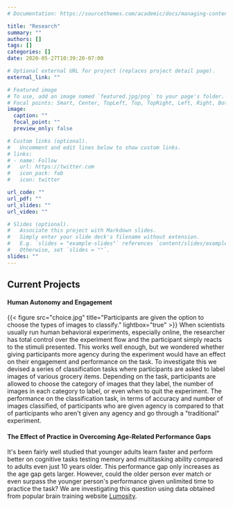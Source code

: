```yaml
---
# Documentation: https://sourcethemes.com/academic/docs/managing-content/

title: "Research"
summary: ""
authors: []
tags: []
categories: []
date: 2020-05-27T10:39:20-07:00

# Optional external URL for project (replaces project detail page).
external_link: ""

# Featured image
# To use, add an image named `featured.jpg/png` to your page's folder.
# Focal points: Smart, Center, TopLeft, Top, TopRight, Left, Right, BottomLeft, Bottom, BottomRight.
image:
  caption: ""
  focal_point: ""
  preview_only: false

# Custom links (optional).
#   Uncomment and edit lines below to show custom links.
# links:
# - name: Follow
#   url: https://twitter.com
#   icon_pack: fab
#   icon: twitter

url_code: ""
url_pdf: ""
url_slides: ""
url_video: ""

# Slides (optional).
#   Associate this project with Markdown slides.
#   Simply enter your slide deck's filename without extension.
#   E.g. `slides = "example-slides"` references `content/slides/example-slides.md`.
#   Otherwise, set `slides = ""`.
slides: ""
---
```

## Current Projects
#### Human Autonomy and Engagement
{{< figure src="choice.jpg" title="Participants are given the option to choose the types of images to classify." lightbox="true" >}}
When scientists usually run human behavioral experiments, especially online, the researcher has total control over the experiment flow and the participant simply reacts to the stimuli presented. This works well enough, but we wondered whether giving participants more agency during the experiment would have an effect on their engagement and performance on the task. To investigate this we devised a series of classification tasks where participants are asked to label images of various grocery items. Depending on the task, participants are allowed to choose the category of images that they label, the number of images in each category to label, or even when to quit the experiment. The performance on the classification task, in terms of accuracy and number of images classified, of participants who are given agency is compared to that of participants who aren't given any agency and go through a "traditional" experiment. 

#### The Effect of Practice in Overcoming Age-Related Performance Gaps 
It's been fairly well studied that younger adults learn faster and perform better on cognitive tasks testing memory and multitasking ability compared to adults even just 10 years older. This performance gap only increases as the age gap gets larger. However, could the older person ever match or even surpass the younger person's performance given unlimited time to practice the task?
We are investigating this question using data obtained from popular brain training website [Lumosity](https://www.lumosity.com).